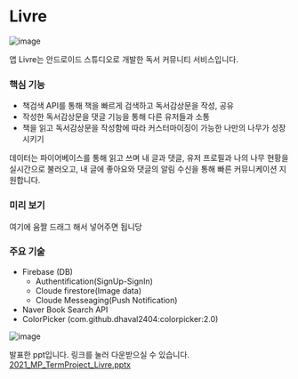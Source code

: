 # Livre


![image](https://user-images.githubusercontent.com/53070295/123210687-51419900-d4fd-11eb-8c25-ced5ff805b61.png)


앱 Livre는 안드로이드 스튜디오로 개발한 독서 커뮤니티 서비스입니다.

 ### 핵심 기능
 * 책검색 API를 통해 책을 빠르게 검색하고 독서감상문을 작성, 공유
 * 작성한 독서감상문을 댓글 기능을 통해 다른 유저들과 소통
 * 책을 읽고 독서감상문을 작성함에 따라 커스터마이징이 가능한 나만의 나무가 성장시키기
 
 데이터는 파이어베이스를 통해 읽고 쓰며 내 글과 댓글, 유저 프로필과 나의 나무 현황을 실시간으로 불러오고, 내 글에 좋아요와 댓글의 알림 수신을 통해 빠른 커뮤니케이션 지원합니다.
 
 ### 미리 보기
 여기에 움짤 드래그 해서 넣어주면 됩니당
 
 
 ### 주요 기술

 * Firebase (DB) 
   * Authentification(SignUp-SignIn)
   * Cloude firestore(Image data)
   * Cloude Messeaging(Push Notification)
 * Naver Book Search API
 * ColorPicker (com.github.dhaval2404:colorpicker:2.0) 
 



![image](https://user-images.githubusercontent.com/53070295/123211586-99ad8680-d4fe-11eb-8ac9-f07b342f4f6a.png)

발표한 ppt입니다. 링크를 눌러 다운받으실 수 있습니다.
[2021_MP_TermProject_Livre.pptx](https://github.com/MinaRoh/Livre/files/6706637/2021_MP_TermProject_Livre.pptx)

